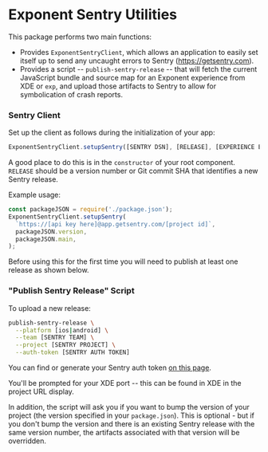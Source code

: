 Exponent Sentry Utilities
=========================

This package performs two main functions:

* Provides `ExponentSentryClient`, which allows an application to easily set itself up to send any uncaught errors to Sentry (https://getsentry.com).
* Provides a script -- `publish-sentry-release` -- that will fetch the current JavaScript bundle and source map for an Exponent experience from XDE or `exp`, and upload those artifacts to Sentry to allow for symbolication of crash reports.

### Sentry Client

Set up the client as follows during the initialization of your app:

```javascript
ExponentSentryClient.setupSentry([SENTRY DSN], [RELEASE], [EXPERIENCE ENTRY FILE])
```

A good place to do this is in the `constructor` of your root component. `RELEASE` should be a version number or Git commit SHA that identifies a new Sentry release.

Example usage:

```javascript
const packageJSON = require('./package.json');
ExponentSentryClient.setupSentry(
  `https://[api key here]@app.getsentry.com/[project id]`,
  packageJSON.version,
  packageJSON.main,
);
```

Before using this for the first time you will need to publish at least one release as shown below.

### "Publish Sentry Release" Script

To upload a new release:

```bash
publish-sentry-release \
  --platform [ios|android] \
  --team [SENTRY TEAM] \
  --project [SENTRY PROJECT] \
  --auth-token [SENTRY AUTH TOKEN]
```

You can find or generate your Sentry auth token [on this page](https://docs.sentry.io/api/auth/).

You'll be prompted for your XDE port -- this can be found in XDE in the project URL display.

In addition, the script will ask you if you want to bump the version of your project (the version specified in your `package.json`). This is optional - but if you don't bump the version and there is an existing Sentry release with the same version number, the artifacts associated with that version will be overridden.

